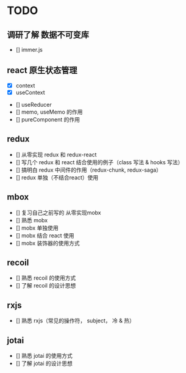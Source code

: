 # TODO

## 调研了解 数据不可变库

- [] immer.js

## react 原生状态管理

- [x] context
- [x] useContext
- [] useReducer
- [] memo, useMemo 的作用
- [] pureComponent 的作用

## redux

- [] 从零实现 redux 和 redux-react
- [] 写几个 redux 和 react 结合使用的例子（class 写法 & hooks 写法）
- [] 搞明白 redux 中间件的作用（redux-chunk, redux-saga）
- [] redux 单独（不结合react）使用

## mbox

- [] 复习自己之前写的 从零实现mobx
- [] 熟悉 mobx
- [] mobx 单独使用
- [] mobx 结合 react 使用
- [] mobx 装饰器的使用方式

## recoil

- [] 熟悉 recoil 的使用方式
- [] 了解 recoil 的设计思想

## rxjs

- [] 熟悉 rxjs（常见的操作符， subject， 冷 & 热）

## jotai

- [] 熟悉 jotai 的使用方式
- [] 了解 jotai 的设计思想
